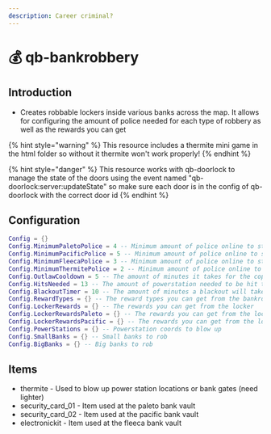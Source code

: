 ```yaml
---
description: Career criminal?
---
```


# 💰 qb-bankrobbery

## Introduction

* Creates robbable lockers inside various banks across the map. It allows for configuring the amount of police needed for each type of robbery as well as the rewards you can get

{% hint style="warning" %}
This resource includes a thermite mini game in the html folder so without it thermite won't work properly!
{% endhint %}

{% hint style="danger" %}
This resource works with qb-doorlock to manage the state of the doors using the event named "qb-doorlock:server:updateState" so make sure each door is in the config of qb-doorlock with the correct door id
{% endhint %}

## Configuration

```lua
Config = {}
Config.MinimumPaletoPolice = 4 -- Minimum amount of police online to start the robbery
Config.MinimumPacificPolice = 5 -- Minimum amount of police online to start the robbery
Config.MinimumFleecaPolice = 3 -- Minimum amount of police online to start the robbery
Config.MinimumThermitePolice = 2 -- Minimum amount of police online to use thermite
Config.OutlawCooldown = 5 -- The amount of minutes it takes for the cops to be able to be called again after they were called
Config.HitsNeeded = 13 -- The amount of powerstation needed to be hit to cause a blackout
Config.BlackoutTimer = 10 -- The amount of minutes a blackout will take until all power comes back
Config.RewardTypes = {} -- The reward types you can get from the bankrobbery
Config.LockerRewards = {} -- The rewards you can get from the locker
Config.LockerRewardsPaleto = {} -- The rewards you can get from the locker in paleto
Config.LockerRewardsPacific = {} -- The rewards you can get from the locker in pacific
Config.PowerStations = {} -- Powerstation coords to blow up
Config.SmallBanks = {} -- Small banks to rob
Config.BigBanks = {} -- Big banks to rob
```

## Items

* thermite - Used to blow up power station locations or bank gates (need lighter)
* security\_card\_01 - Item used at the paleto bank vault
* security\_card\_02 - Item used at the pacific bank vault
* electronickit - Item used at the fleeca bank vault

